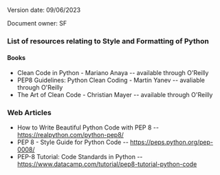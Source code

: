 Version date: 09/06/2023

Document owner: SF


### List of resources relating to Style and Formatting of Python

#### Books
* Clean Code in Python - Mariano Anaya -- available through O'Reilly
* PEP8 Guidelines: Python Clean Coding - Martin Yanev  -- avaliable through O'Reilly
* The Art of Clean Code - Christian Mayer -- available through O'Reilly


### Web Articles

* How to Write Beautiful Python Code with PEP 8 -- https://realpython.com/python-pep8/
*  PEP 8 - Style Guide for Python Code -- https://peps.python.org/pep-0008/
* PEP-8 Tutorial: Code Standards in Python -- https://www.datacamp.com/tutorial/pep8-tutorial-python-code


